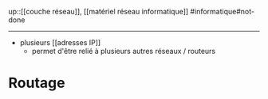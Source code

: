 up::[[couche réseau]], [[matériel réseau informatique]]
#informatique#not-done 

----

 - plusieurs [[adresses IP]]
     - permet d'être relié à plusieurs autres réseaux / routeurs

# Routage

